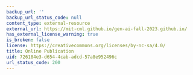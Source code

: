 ```yaml
---
backup_url: ''
backup_url_status_code: null
content_type: external-resource
external_url: https://mit-cml.github.io/gen-ai-fall-2023.github.io/
has_external_license_warning: true
is_broken: false
license: https://creativecommons.org/licenses/by-nc-sa/4.0/
title: Online Publication
uid: 726184e3-d654-4cab-adcd-57a8e952496c
url_status_code: 200
---
```

